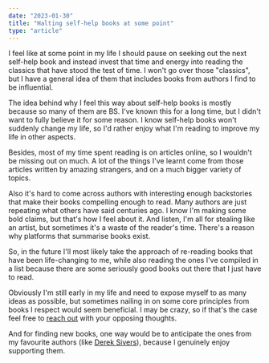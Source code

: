 ```yaml
---
date: "2023-01-30"
title: "Halting self-help books at some point"
type: "article"
---
```


I feel like at some point in my life I should pause on seeking out the next self-help book and instead invest that time and energy into reading the classics that have stood the test of time. I won't go over those "classics", but I have a general idea of them that includes books from authors I find to be influential.

The idea behind why I feel this way about self-help books is mostly because so many of them are BS. I've known this for a long time, but I didn't want to fully believe it for some reason. I know self-help books won't suddenly change my life, so I'd rather enjoy what I'm reading to improve my life in other aspects.

Besides, most of my time spent reading is on articles online, so I wouldn't be missing out on much. A lot of the things I've learnt come from those articles written by amazing strangers, and on a much bigger variety of topics.

Also it's hard to come across authors with interesting enough backstories that make their books compelling enough to read. Many authors are just repeating what others have said centuries ago. I know I'm making some bold claims, but that's how I feel about it. And listen, I'm all for stealing like an artist, but sometimes it's a waste of the reader's time. There's a reason why platforms that summarise books exist.

So, in the future I'll most likely take the approach of re-reading books that have been life-changing to me, while also reading the ones I've compiled in a list because there are some seriously good books out there that I just have to read.

Obviously I'm still early in my life and need to expose myself to as many ideas as possible, but sometimes nailing in on some core principles from books I respect would seem beneficial. I may be crazy, so if that's the case feel free to [reach out](mailto:hi@parsam.io?subject=you're%20crazy) with your opposing thoughts.

And for finding new books, one way would be to anticipate the ones from my favourite authors (like [Derek Sivers](https://sive.rs/)), because I genuinely enjoy supporting them.
